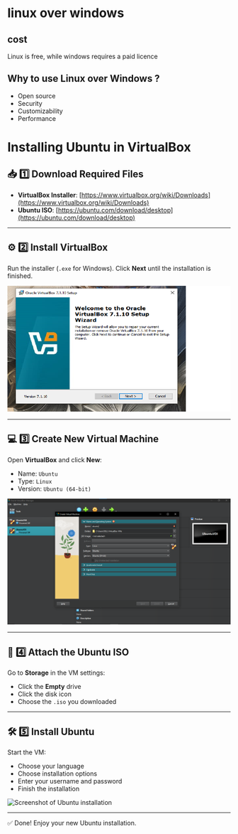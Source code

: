 # linux over windows

## cost 
Linux is free, while windows requires a paid licence

## Why to use Linux over Windows ?
- Open source
- Security
- Customizability
- Performance

# Installing Ubuntu in VirtualBox

## 📥 1️⃣ Download Required Files
- **VirtualBox Installer**: [https://www.virtualbox.org/wiki/Downloads](https://www.virtualbox.org/wiki/Downloads)  
- **Ubuntu ISO**: [https://ubuntu.com/download/desktop](https://ubuntu.com/download/desktop)



---

## ⚙️ 2️⃣ Install VirtualBox
Run the installer (`.exe` for Windows). Click **Next** until the installation is finished.

![Screenshot of VirtualBox installation](images/setup.png)

---

## 💻 3️⃣ Create New Virtual Machine
Open **VirtualBox** and click **New**:
- Name: `Ubuntu`
- Type: `Linux`
- Version: `Ubuntu (64-bit)`

![Screenshot of New VM settings](images/ubuntu.png)

---

## 💾 4️⃣ Attach the Ubuntu ISO
Go to **Storage** in the VM settings:
- Click the **Empty** drive
- Click the disk icon
- Choose the `.iso` you downloaded



---

## 🛠️ 5️⃣ Install Ubuntu
Start the VM:
- Choose your language
- Choose installation options
- Enter your username and password
- Finish the installation

![Screenshot of Ubuntu installation](images/ubuntu_install.png)

---

✅ Done! Enjoy your new Ubuntu installation.
